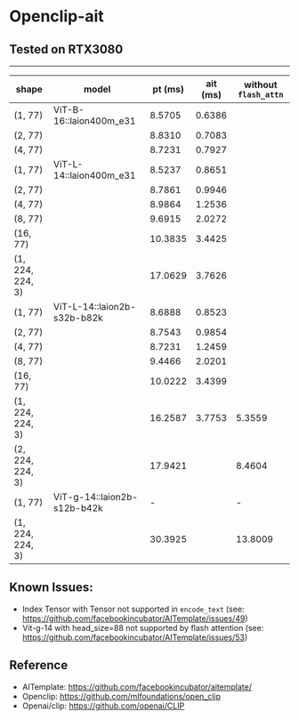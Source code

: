 # Openclip-ait
## Tested on RTX3080
-------------------------------------------------------------------------------------
shape     | model                      | pt (ms)  | ait (ms) | without `flash_attn` |
----------|----------------------------|----------|----------|-----------------------
(1, 77)   |ViT-B-16::laion400m_e31     |8.5705    |0.6386    |
(2, 77)   |                            |8.8310    |0.7083    |
(4, 77)   |                            |8.7231    |0.7927    |
(1, 77)   |ViT-L-14::laion400m_e31     |8.5237    |0.8651    |
(2, 77)   |                            |8.7861    |0.9946    |
(4, 77)   |                            |8.9864    |1.2536    |
(8, 77)   |                            |9.6915    |2.0272    |
(16, 77)  |                            |10.3835   |3.4425    |
(1, 224, 224, 3)|                      |17.0629   |3.7626    |
(1, 77)   |ViT-L-14::laion2b-s32b-b82k |8.6888    |0.8523    |
(2, 77)   |                            |8.7543    |0.9854    |
(4, 77)   |                            |8.7231    |1.2459    |
(8, 77)   |                            |9.4466    |2.0201    |
(16, 77)  |                            |10.0222   |3.4399    |
(1, 224, 224, 3)|                      |16.2587   |3.7753    |5.3559
(2, 224, 224, 3)|                      |17.9421   |          |8.4604
(1, 77)   |ViT-g-14::laion2b-s12b-b42k |-         |          |-
(1, 224, 224, 3)|                      |30.3925   |          |13.8009


## Known Issues:
- Index Tensor with Tensor not supported in `encode_text` (see: https://github.com/facebookincubator/AITemplate/issues/49)
- Vit-g-14 with head_size=88 not supported by flash attention (see: https://github.com/facebookincubator/AITemplate/issues/53)


## Reference
- AITemplate: https://github.com/facebookincubator/aitemplate/
- Openclip: https://github.com/mlfoundations/open_clip
- Openai/clip: https://github.com/openai/CLIP
